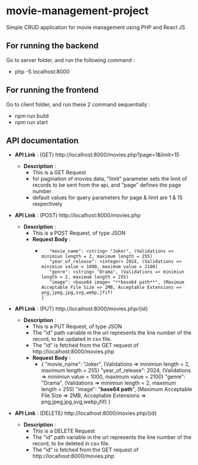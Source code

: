 # movie-management-project
Simple CRUD application for movie management using PHP and React JS

## For running the backend
Go to server folder, and run the following command :
* php -S localhost:8000

## For running the frontend
Go to client folder, and run these 2 command sequentially :
* npm run build
* npm run start

## API documentation

* **API Link** : (GET) http://localhost:8000/movies.php?page=1&limit=15
  * **Description** :
    * This is a GET Request
    * for pagination of movies data, "limit" parameter sets the limit of records to be sent from the api, and "page" defines the page number
    * default values for query parameters for page & limit are 1 & 15 respectively
   
* **API Link** : (POST) http://localhost:8000/movies.php
  * **Description** :
    * This is a POST Request, of type JSON
    * **Request Body** :
      *  ```{
            "movie_name": <string> "Joker", (Validations => minimiun length = 2, maximum length = 255)
            "year_of_release": <integer> 2024, (Validations => minimiun value = 1000, maximum value = 2100)
            "genre": <string> "Drama", (Validations => minimiun length = 2, maximum length = 255)
            "image": <base64 image> "**base64 path**", (Maximum Acceptable File Size => 2MB, Acceptable Extensions => png,jpeg,jpg,svg,webp,jfif)
         }```

* **API Link** : (PUT) http://localhost:8000/movies.php/{id}
  * **Description** :
    * This is a PUT Request, of type JSON
    * The "id" path variable in the url represents the line number of the record, to be updated in csv file.
    * The "id" is fetched from the GET request of http://localhost:8000/movies.php
    * **Request Body** :
      *  {
            "movie_name": <string> "Joker", (Validations => minimiun length = 2, maximum length = 255)
            "year_of_release": <integer> 2024, (Validations => minimiun value = 1000, maximum value = 2100)
            "genre": <string> "Drama", (Validations => minimiun length = 2, maximum length = 255)
            "image": <base64 image> "**base64 path**", (Maximum Acceptable File Size => 2MB, Acceptable Extensions => png,jpeg,jpg,svg,webp,jfif)
         }

* **API Link** : (DELETE) http://localhost:8000/movies.php/{id}
  * **Description** :
    * This is a DELETE Request
    * The "id" path variable in the url represents the line number of the record, to be deleted in csv file.
    * The "id" is fetched from the GET request of http://localhost:8000/movies.php
